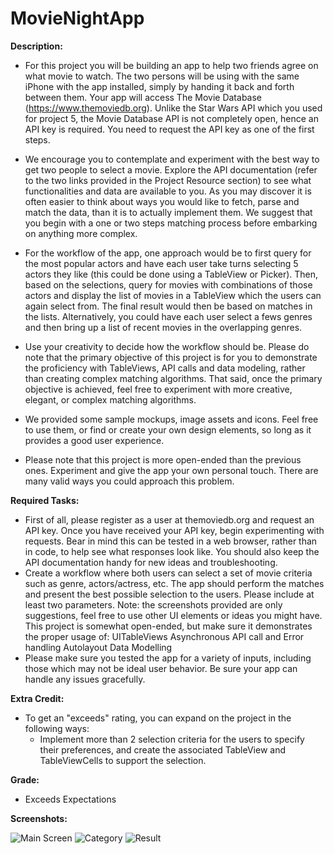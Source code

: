 # MovieNightApp
**Description:** 
  - For this project you will be building an app to help two friends agree on what movie to watch. The two persons will be using with the same iPhone with the app installed, simply by handing it back and forth between them. Your app will access The Movie Database (https://www.themoviedb.org). Unlike the Star Wars API which you used for project 5, the Movie Database API is not completely open, hence an API key is required. You need to request the API key as one of the first steps.
  - We encourage you to contemplate and experiment with the best way to get two people to select a movie. Explore the API documentation (refer to the two links provided in the Project Resource section) to see what functionalities and data are available to you. As you may discover it is often easier to think about ways you would like to fetch, parse and match the data, than it is to actually implement them. We suggest that you begin with a one or two steps matching process before embarking on anything more complex.

  - For the workflow of the app, one approach would be to first query for the most popular actors and have each user take turns selecting 5 actors they like (this could be done using a TableView or Picker). Then, based on the selections, query for movies with combinations of those actors and display the list of movies in a TableView which the users can again select from. The final result would then be based on matches in the lists. Alternatively, you could have each user select a fews genres and then bring up a list of recent movies in the overlapping genres.

  - Use your creativity to decide how the workflow should be. Please do note that the primary objective of this project is for you to demonstrate the proficiency with TableViews, API calls and data modeling, rather than creating complex matching algorithms. That said, once the primary objective is achieved, feel free to experiment with more creative, elegant, or complex matching algorithms.

  - We provided some sample mockups, image assets and icons. Feel free to use them, or find or create your own design elements, so long as it provides a good user experience.

  - Please note that this project is more open-ended than the previous ones. Experiment and give the app your own personal touch. There are many valid ways you could approach this problem.

**Required Tasks:**
  - First of all, please register as a user at themoviedb.org and request an API key. Once you have received your API key, begin experimenting with requests. Bear in mind this can be tested in a web browser, rather than in code, to help see what responses look like. You should also keep the API documentation handy for new ideas and troubleshooting.
  - Create a workflow where both users can select a set of movie criteria such as genre, actors/actress, etc. The app should perform the matches and present the best possible selection to the users. Please include at least two parameters. Note: the screenshots provided are only suggestions, feel free to use other UI elements or ideas you might have. This project is somewhat open-ended, but make sure it demonstrates the proper usage of: UITableViews Asynchronous API call and Error handling Autolayout Data Modelling
  -  Please make sure you tested the app for a variety of inputs, including those which may not be ideal user behavior. Be sure your app can handle any issues gracefully.

**Extra Credit:**
  - To get an "exceeds" rating, you can expand on the project in the following ways:
    - Implement more than 2 selection criteria for the users to specify their preferences, and create the associated TableView and TableViewCells to support the selection.

**Grade:**
  - Exceeds Expectations


**Screenshots:**

![Main Screen](https://i.imgur.com/0olVLcO.png)
![Category](https://i.imgur.com/5q7Rlpo.png)
![Result](https://i.imgur.com/oR2oXIC.png)


